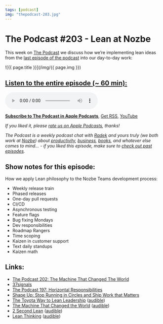 ```yaml
---
tags: [podcast]
img: "thepodcast-203.jpg"
---
```


# The Podcast #203 - Lean at Nozbe

This week on [The Podcast][p] we discuss how we’re implementing lean ideas from the [last episode of the podcast](https://sliwinski.com/thepodcast-202) into our day-to-day work:

<!--More-->

![{{ page.title }}](/img/{{ page.img }})

## [Listen to the entire episode (~ 60 min):][e]

<audio controls>
<source src="https://files.nozbe.com/podcast/203.mp3" type="audio/mpeg">
</audio>

**[Subscribe to The Podcast in Apple Podcasts][i]**, [Get RSS][rss], [YouTube][y]

*If you liked it, please [rate us on Apple Podcasts][i], thanks!*

*The Podcast is a weekly podcast chat with [Radek][r] and yours truly (we both work at [Nozbe][n]) about [productivity](/tag/productivity), [business](/tag/business), [books](/tag/books), and whatever else comes to mind… - if you liked this episode, make sure to [check out past episodes](/tag/podcast).*

## Show notes for this episode:

How we apply Lean philosophy to the Nozbe Teams development process:

  * Weekly release train
  * Phased releases
  * One-day pull requests
  * CI/CD
  * Asynchronous testing
  * Feature flags
  * Bug fixing Mondays
  * Dev responsibilities
  * Roadmap Rangers
  * Time scoping
  * Kaizen in customer support
  * Text daily standups
  * Kaizen math

## Links:

  * [The Podcast 202: The Machine That Changed The World](https://thepodcast.fm/episodes/202)
  * [37signals](https://37signals.com/)
  * [The Podcast 197: Horizontal Responsibilities](https://thepodcast.fm/episodes/197)
  * [Shape Up: Stop Running in Circles and Ship Work that Matters](https://basecamp.com/shapeup)
  * [The Toyota Way to Lean Leadership](https://www.amazon.com/Toyota-Way-Lean-Leadership-Development/dp/B0069GLFKI/) ([audible](https://www.audible.com/pd/The-Toyota-Way-to-Lean-Leadership-Audiobook/B0064SC762))
  * [The Machine That Changed the World](https://www.amazon.com/Machine-That-Changed-World-Revolutionizing/dp/0743299795/) ([audible](https://www.audible.com/pd/The-Machine-That-Changed-the-World-Audiobook/B079K5SMD9))
  * [2 Second Lean](https://www.amazon.com/Second-Lean-People-Build-Culture-ebook/dp/B006E8P73W/) ([audible](https://www.audible.com/pd/2-Second-Lean-Audiobook/B00TI2822O))
  * [Lean Thinking](https://www.amazon.com/Lean-Thinking-Corporation-Revised-Updated/dp/0743249275/) ([audible](https://www.audible.com/pd/Lean-Thinking-Audiobook/B002UZDVUY))

[y]: https://michael.gratis/thepodcastyt
[rss]: http://thepodcast.fm/episodes?format=RSS
[e]: http://thepodcast.fm/episodes/203

[p]: https://michael.gratis/thepodcastfm
[n]: https://michael.gratis/nozbe
[r]: https://michael.gratis/radex
[i]: https://michael.gratis/thepodcast
[o]: https://michael.gratis/ipadonly

